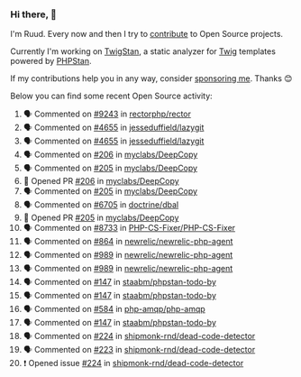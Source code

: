 ### Hi there, 👋

I'm Ruud. Every now and then I try to [contribute](https://github.com/pulls?q=+is%3Apr+author%3Aruudk+archived%3Afalse+is%3Apublic+) to Open Source projects.

Currently I'm working on [TwigStan](https://github.com/twigstan), a static analyzer for [Twig](https://twig.symfony.com/) templates powered by [PHPStan](https://phpstan.org/).

If my contributions help you in any way, consider [sponsoring me](https://github.com/sponsors/ruudk). Thanks 😊

Below you can find some recent Open Source activity:

<!--START_SECTION:activity-->
1. 🗣 Commented on [#9243](https://github.com/rectorphp/rector/issues/9243#issuecomment-3038978040) in [rectorphp/rector](https://github.com/rectorphp/rector)
2. 🗣 Commented on [#4655](https://github.com/jesseduffield/lazygit/issues/4655#issuecomment-3038841766) in [jesseduffield/lazygit](https://github.com/jesseduffield/lazygit)
3. 🗣 Commented on [#4655](https://github.com/jesseduffield/lazygit/issues/4655#issuecomment-3038832447) in [jesseduffield/lazygit](https://github.com/jesseduffield/lazygit)
4. 🗣 Commented on [#206](https://github.com/myclabs/DeepCopy/pull/206#issuecomment-3038696900) in [myclabs/DeepCopy](https://github.com/myclabs/DeepCopy)
5. 🗣 Commented on [#205](https://github.com/myclabs/DeepCopy/pull/205#issuecomment-3038320993) in [myclabs/DeepCopy](https://github.com/myclabs/DeepCopy)
6. 💪 Opened PR [#206](https://github.com/myclabs/DeepCopy/pull/206) in [myclabs/DeepCopy](https://github.com/myclabs/DeepCopy)
7. 🗣 Commented on [#205](https://github.com/myclabs/DeepCopy/pull/205#issuecomment-3038317771) in [myclabs/DeepCopy](https://github.com/myclabs/DeepCopy)
8. 🗣 Commented on [#6705](https://github.com/doctrine/dbal/pull/6705#issuecomment-3034991030) in [doctrine/dbal](https://github.com/doctrine/dbal)
9. 💪 Opened PR [#205](https://github.com/myclabs/DeepCopy/pull/205) in [myclabs/DeepCopy](https://github.com/myclabs/DeepCopy)
10. 🗣 Commented on [#8733](https://github.com/PHP-CS-Fixer/PHP-CS-Fixer/pull/8733#issuecomment-3022460145) in [PHP-CS-Fixer/PHP-CS-Fixer](https://github.com/PHP-CS-Fixer/PHP-CS-Fixer)
11. 🗣 Commented on [#864](https://github.com/newrelic/newrelic-php-agent/issues/864#issuecomment-3014952202) in [newrelic/newrelic-php-agent](https://github.com/newrelic/newrelic-php-agent)
12. 🗣 Commented on [#989](https://github.com/newrelic/newrelic-php-agent/issues/989#issuecomment-3014286367) in [newrelic/newrelic-php-agent](https://github.com/newrelic/newrelic-php-agent)
13. 🗣 Commented on [#989](https://github.com/newrelic/newrelic-php-agent/issues/989#issuecomment-3014285323) in [newrelic/newrelic-php-agent](https://github.com/newrelic/newrelic-php-agent)
14. 🗣 Commented on [#147](https://github.com/staabm/phpstan-todo-by/pull/147#issuecomment-3009317189) in [staabm/phpstan-todo-by](https://github.com/staabm/phpstan-todo-by)
15. 🗣 Commented on [#147](https://github.com/staabm/phpstan-todo-by/pull/147#issuecomment-3009105383) in [staabm/phpstan-todo-by](https://github.com/staabm/phpstan-todo-by)
16. 🗣 Commented on [#584](https://github.com/php-amqp/php-amqp/pull/584#issuecomment-3008919776) in [php-amqp/php-amqp](https://github.com/php-amqp/php-amqp)
17. 🗣 Commented on [#147](https://github.com/staabm/phpstan-todo-by/pull/147#issuecomment-3008780373) in [staabm/phpstan-todo-by](https://github.com/staabm/phpstan-todo-by)
18. 🗣 Commented on [#224](https://github.com/shipmonk-rnd/dead-code-detector/issues/224#issuecomment-3008680560) in [shipmonk-rnd/dead-code-detector](https://github.com/shipmonk-rnd/dead-code-detector)
19. 🗣 Commented on [#223](https://github.com/shipmonk-rnd/dead-code-detector/issues/223#issuecomment-3007910464) in [shipmonk-rnd/dead-code-detector](https://github.com/shipmonk-rnd/dead-code-detector)
20. ❗ Opened issue [#224](https://github.com/shipmonk-rnd/dead-code-detector/issues/224) in [shipmonk-rnd/dead-code-detector](https://github.com/shipmonk-rnd/dead-code-detector)
<!--END_SECTION:activity-->
